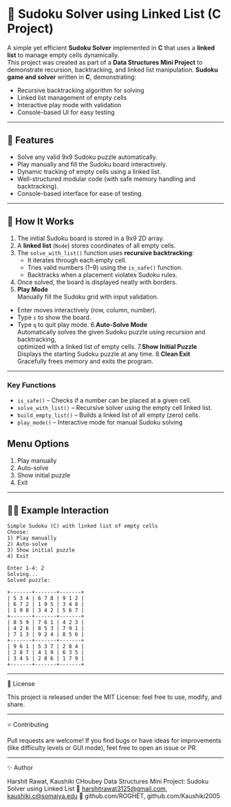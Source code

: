# 🧮 Sudoku Solver using Linked List (C Project)

A simple yet efficient **Sudoku Solver** implemented in **C** that uses a **linked list** to manage empty cells dynamically.  
This project was created as part of a **Data Structures Mini Project** to demonstrate recursion, backtracking, and linked list manipulation.
**Sudoku game and solver** written in **C**, demonstrating:
- Recursive backtracking algorithm for solving
- Linked list management of empty cells
- Interactive play mode with validation
- Console-based UI for easy testing

---

## 🚀 Features
- Solve any valid 9x9 Sudoku puzzle automatically.
- Play manually and fill the Sudoku board interactively.
- Dynamic tracking of empty cells using a linked list.
- Well-structured modular code (with safe memory handling and backtracking).
- Console-based interface for ease of testing.

---

## 🧠 How It Works
1. The initial Sudoku board is stored in a 9x9 2D array.
2. A **linked list** (`Node`) stores coordinates of all empty cells.
3. The `solve_with_list()` function uses **recursive backtracking**:
   - It iterates through each empty cell.
   - Tries valid numbers (1–9) using the `is_safe()` function.
   - Backtracks when a placement violates Sudoku rules.
4. Once solved, the board is displayed neatly with borders.
5. **Play Mode**  
Manually fill the Sudoku grid with input validation.  
- Enter moves interactively (row, column, number).  
- Type `s` to show the board.  
- Type `q` to quit play mode.
6.**Auto-Solve Mode**  
Automatically solves the given Sudoku puzzle using recursion and backtracking,  
optimized with a linked list of empty cells.
7.**Show Initial Puzzle**  
Displays the starting Sudoku puzzle at any time.
8.**Clean Exit**  
Gracefully frees memory and exits the program.

---

### Key Functions
- `is_safe()` – Checks if a number can be placed at a given cell.  
- `solve_with_list()` – Recursive solver using the empty cell linked list.  
- `build_empty_list()` – Builds a linked list of all empty (zero) cells.  
- `play_mode()` – Interactive mode for manual Sudoku solving


## Menu Options 

1) Play manually
2) Auto-solve
3) Show initial puzzle
4) Exit

---
   
## 🧑‍💻 Example Interaction

```text
Simple Sudoku (C) with linked list of empty cells  
Choose:  
1) Play manually  
2) Auto-solve  
3) Show initial puzzle  
4) Exit  

Enter 1-4: 2  
Solving...  
Solved puzzle:

+-------+-------+-------+
| 5 3 4 | 6 7 8 | 9 1 2 |
| 6 7 2 | 1 9 5 | 3 4 8 |
| 1 9 8 | 3 4 2 | 5 6 7 |
+-------+-------+-------+
| 8 5 9 | 7 6 1 | 4 2 3 |
| 4 2 6 | 8 5 3 | 7 9 1 |
| 7 1 3 | 9 2 4 | 8 5 6 |
+-------+-------+-------+
| 9 6 1 | 5 3 7 | 2 8 4 |
| 2 8 7 | 4 1 9 | 6 3 5 |
| 3 4 5 | 2 8 6 | 1 7 9 |
+-------+-------+-------+
```
---

🧾 License

This project is released under the MIT License: feel free to use, modify, and share.

---

⭐ Contributing

Pull requests are welcome!
If you find bugs or have ideas for improvements (like difficulty levels or GUI mode), feel free to open an issue or PR.

---

✨ Author

Harshit Rawat, Kaushiki CHoubey
Data Structures Mini Project: Sudoku Solver using Linked List
📧 harshitrawat3125@gmail.com, kaushiki.c@somaiya.edu
💼 github.com/ROGHET, github.com/Kaushiki2005
